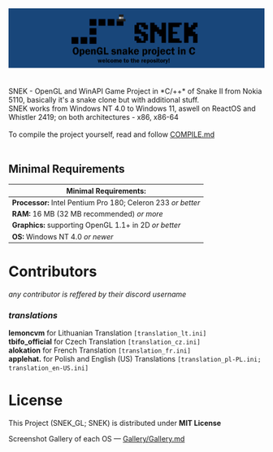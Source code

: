 <div align=center>
  <img src="source/images/banner.png">
</div>
<br><br>
SNEK - OpenGL and WinAPI Game Project in *C/++* of Snake II from Nokia 5110, basically it's a snake clone but with additional stuff. <br>
SNEK works from Windows NT 4.0 to Windows 11, aswell on ReactOS and Whistler 2419; on both architectures - x86, x86-64 <br>
<br>
To compile the project yourself, read and follow <a href="https://github.com/ApplehatDot/SNEK/blob/main/docs%2FCOMPILE.md">COMPILE.md</a> <br><br>

## Minimal Requirements
|Minimal Requirements:|
|-------------|
|**Processor:** Intel Pentium Pro 180; Celeron 233 *or better*|
|**RAM:** 16 MB (32 MB recommended) *or more*|
|**Graphics:** supporting OpenGL 1.1+ in 2D *or better*|
|**OS:** Windows NT 4.0 *or newer* |

# Contributors
_any contributor is reffered by their discord username_
### _translations_
**lemoncvm** for Lithuanian Translation `[translation_lt.ini]`<br>
**tbifo_official** for Czech Translation `[translation_cz.ini]`<br>
**alokation** for French Translation `[translation_fr.ini]`<br>
**applehat.** for Polish and English (US) Translations `[translation_pl-PL.ini; translation_en-US.ini]`<br>

# License
This Project (SNEK_GL; SNEK) is distributed under **MIT License**

Screenshot Gallery of each OS — <a href="https://github.com/ApplehatDot/SNEK/blob/main/Gallery%2FGallery.md">Gallery/Gallery.md</a>

